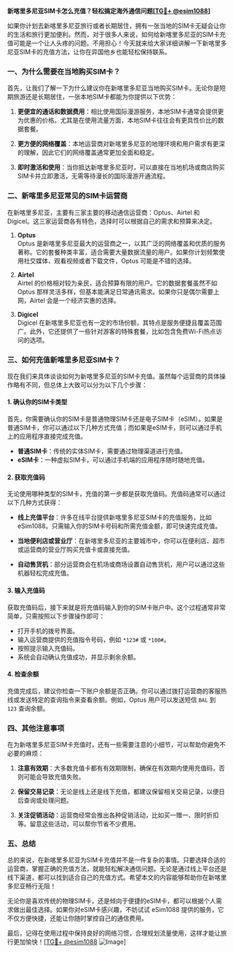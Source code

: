 **新喀里多尼亚SIM卡怎么充值？轻松搞定海外通信问题[[TG💪+ @esim1088](https://t.me/s/esim1088)]**

如果你计划去新喀里多尼亚旅行或者长期居住，拥有一张当地的SIM卡无疑会让你的生活和旅行更加便利。然而，对于很多人来说，如何给新喀里多尼亚的SIM卡充值可能是一个让人头疼的问题。不用担心！今天就来给大家详细讲解一下新喀里多尼亚SIM卡的充值方法，让你在异国他乡也能轻松保持联系。

### 一、为什么需要在当地购买SIM卡？

首先，让我们了解一下为什么建议你在新喀里多尼亚当地购买SIM卡。无论你是短期旅游还是长期居住，一张本地SIM卡都能为你提供以下优势：

1. **更便宜的通话和数据费用**：相比使用国际漫游服务，本地SIM卡通常会提供更为优惠的价格。尤其是在使用流量方面，本地SIM卡往往会有更具性价比的数据套餐。
   
2. **更方便的网络覆盖**：本地运营商对新喀里多尼亚的地理环境和用户需求有更深的理解，因此它们的网络覆盖通常更加全面和稳定。

3. **即时激活和使用**：当你抵达新喀里多尼亚时，可以直接在当地机场或商店购买SIM卡并立即激活，无需等待漫长的国际漫游开通流程。

### 二、新喀里多尼亚常见的SIM卡运营商

在新喀里多尼亚，主要有三家主要的移动通信运营商：Optus、Airtel 和 Digicel。这三家运营商各有特色，选择时可以根据自己的需求和预算来决定。

1. **Optus**  
   Optus 是新喀里多尼亚最大的运营商之一，以其广泛的网络覆盖和优质的服务著称。它的套餐种类丰富，适合需要大量数据流量的用户。如果你计划频繁使用社交媒体、观看视频或者下载文件，Optus 可能是不错的选择。

2. **Airtel**  
   Airtel 的价格相对较为亲民，适合预算有限的用户。它的数据套餐虽然不如 Optus 那样灵活多样，但基本能满足日常通讯需求。如果你只是偶尔需要上网，Airtel 会是一个经济实惠的选择。

3. **Digicel**  
   Digicel 在新喀里多尼亚也有一定的市场份额，其特点是服务便捷且覆盖范围广。此外，它还提供了一些针对游客的特殊套餐，比如包含免费Wi-Fi热点访问的选项。

### 三、如何充值新喀里多尼亚SIM卡？

现在我们来具体谈谈如何为新喀里多尼亚的SIM卡充值。虽然每个运营商的具体操作略有不同，但总体上大致可以分为以下几个步骤：

#### 1. 确认你的SIM卡类型

首先，你需要确认你的SIM卡是普通物理SIM卡还是电子SIM卡（eSIM）。如果是普通SIM卡，你可以通过以下几种方式充值；而如果是eSIM卡，则可以通过手机上的应用程序直接完成充值。

- **普通SIM卡**：传统的实体SIM卡，需要通过物理渠道进行充值。
- **eSIM卡**：一种虚拟SIM卡，可以通过手机端的应用程序随时随地充值。

#### 2. 获取充值码

无论使用哪种类型的SIM卡，充值的第一步都是获取充值码。充值码通常可以通过以下几种方式获得：

- **线上充值平台**：许多在线平台提供新喀里多尼亚SIM卡的充值服务，比如 eSim1088。只需输入你的SIM卡号码和所需充值金额，即可快速完成充值。
  
- **当地便利店或营业厅**：在新喀里多尼亚的主要城市中，你可以在便利店、超市或运营商的营业厅购买充值卡或直接充值。

- **自动售货机**：部分运营商会在机场或商场设置自动售货机，用户可以通过这些机器轻松完成充值。

#### 3. 输入充值码

获取充值码后，接下来就是将充值码输入到你的SIM卡账户中。这个过程通常非常简单，只需按照以下步骤操作即可：

- 打开手机的拨号界面。
- 输入运营商提供的充值指令号码，例如 `*123#` 或 `*100#`。
- 按照提示输入充值码。
- 系统会自动确认充值成功，并显示剩余余额。

#### 4. 检查余额

充值完成后，建议你检查一下账户余额是否正确。你可以通过拨打运营商的客服热线或发送特定的查询指令来查看余额。例如，Optus 用户可以发送短信 `BAL` 到 `123` 查询余额。

### 四、其他注意事项

在为新喀里多尼亚SIM卡充值时，还有一些需要注意的小细节，可以帮助你避免不必要的麻烦：

1. **注意有效期**：大多数充值卡都有有效期限制，确保在有效期内使用充值码，否则可能会导致充值失败。
   
2. **保留交易记录**：无论是线上还是线下充值，都建议保留相关交易记录，以便日后查询或处理问题。

3. **关注促销活动**：运营商经常会推出各种促销活动，比如买一赠一、限时折扣等。留意这些活动，可以帮你节省不少费用。

### 五、总结

总的来说，在新喀里多尼亚为SIM卡充值并不是一件复杂的事情。只要选择合适的运营商，掌握正确的充值方法，就能轻松解决通信问题。无论是通过线上平台还是线下渠道，都可以找到适合自己的充值方式。希望本文的内容能够帮助你在新喀里多尼亚畅行无阻！

无论你是喜欢传统的物理SIM卡，还是倾向于便捷的eSIM卡，都可以根据个人需求做出最佳选择。如果你对eSIM卡感兴趣，不妨试试 eSim1088 提供的服务，它不仅方便快捷，还能让你随时掌控自己的通信费用。

最后，记得在使用过程中保持良好的网络习惯，合理规划流量使用，这样才能让旅行更加愉快！[[TG💪+ @esim1088](https://t.me/s/esim1088) ![Image](https://i.postimg.cc/4NQfJmqS/Snipaste-2025-05-13-00-14-12.png)]